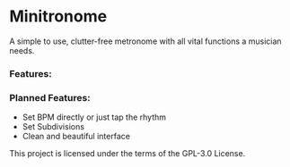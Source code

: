 # Minitronome

A simple to use, clutter-free metronome with all vital functions a musician needs.

### Features:

### Planned Features:
* Set BPM directly or just tap the rhythm
* Set Subdivisions
* Clean and beautiful interface

This project is licensed under the terms of the GPL-3.0 License.